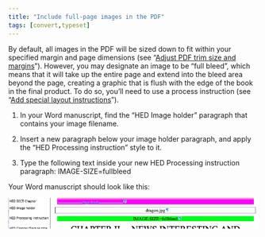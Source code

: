 ```yaml
---
title: "Include full-page images in the PDF"
tags: [convert,typeset]
---
```

 
<html><body><section data-type="chapter" class="hsecchapter" data-hederis-type="hsecchapter" id="include-full-page-images" data-pi-attrs="id: include-full-page-images; data-tags: convert,typeset;" role="doc-chapter" data-tags="convert,typeset" data-author-name=" " data-book-title=" " title="Include full-page images in the PDF"><p class="hblkp" data-hederis-type="hblkp" id="pfSSMbpqG">By default, all images in the PDF will be sized down to fit within your specified margin and page dimensions (see &#8220;<a href="{% link _docs/adjust-trim-and-margins.md %}" class="hspana" data-hederis-type="hspana" id="pHSXBEIJC">Adjust PDF trim size and margins</a>&#8221;). However, you may designate an image to be &#8220;full bleed&#8221;, which means that it will take up the entire page and extend into the bleed area beyond the page, creating a graphic that is flush with the edge of the book in the final product. To do so, you&#8217;ll need to use a process instruction (see &#8220;<a href="{% link _docs/custom-design.md %}" class="hspana" data-hederis-type="hspana" id="p6vZ41od6">Add special layout instructions</a>&#8221;).</p><ol class="hwprnumlist" data-hederis-type="hwprnumlist" id="p3SI86JUs"><li class="hblkoli" data-hederis-type="hblkoli" id="lilxRLL0X9"><p class="hblkoli" data-hederis-type="hblklip" id="p1pFZEXaX">In your Word manuscript, find the &#8220;HED Image holder&#8221; paragraph that contains your image filename.</p></li><li class="hblkoli" data-hederis-type="hblkoli" id="liJgYVMk9v"><p class="hblkoli" data-hederis-type="hblklip" id="ptpHoTNBm">Insert a new paragraph below your image holder paragraph, and apply the &#8220;HED Processing instruction&#8221; style to it.</p></li><li class="hblkoli" data-hederis-type="hblkoli" id="liKGxrbTW1"><p class="hblkoli" data-hederis-type="hblklip" id="pP9CSTZw4">Type the following text inside your new HED Processing instruction paragraph: IMAGE-SIZE=fullbleed</p></li></ol><p class="hblkp" data-hederis-type="hblkp" id="pehS1lJOC">Your Word manuscript should look like this:</p><img data-hederis-type="hblkimg" class="hblkimg" id="pYd5gC4Ti" src="/images/fullbleed_1.png" data-img-src="/images/fullbleed_1.png"/></section></body></html>
